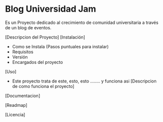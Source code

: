 # Blog Universidad Jam

Es un Proyecto dedicado al crecimiento de comunidad universitaria a través de un blog de eventos.

[Descripcion del Proyecto]
[Instalación]
  - Como se Instala (Pasos puntuales para instalar) 
  - Requisitos
  - Versión
  - Encargados del proyecto
  
  
  [Uso]
  - Este proyecto trata de este, esto, esto ........ y funciona asi [Descripcion de como funciona el proyecto]


[Documentacion]

[Readmap]

[Licencia]
